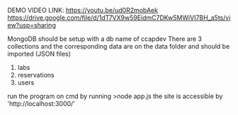 DEMO VIDEO LINK:
https://youtu.be/ud0R2mobAek
https://drive.google.com/file/d/1dT7VX9w59EidmC7DKw5MWiVI7BH_a5ts/view?usp=sharing

MongoDB should be setup with a db name of ccapdev
There are 3 collections and the corresponding data are on the data folder and should be imported (JSON files)
1. labs
2. reservations
3. users

run the program on cmd by running >node app.js
the site is accessible by 'http://localhost:3000/'

